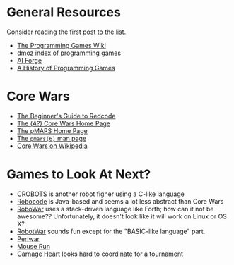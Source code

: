 
# General Resources

Consider reading the [first post to the
list](http://www.listbox.com/member/archive/227045/2013/07/entry/8:9/20130702114134:DE6ABC50-E32D-11E2-9DB8-C07CA8FBD180/).

* [The Programming Games Wiki](http://programminggames.org/)
* [dmoz index of programming games](http://www.dmoz.org/Games/Video_Games/Simulation/Programming_Games/)
* [AI Forge](http://www.aiforge.net/game-links.htm)
* [A History of Programming Games](http://www.retroprogramming.com/2009/09/history-of-programming-games-1961-1989.html)

# Core Wars

* [The Beginner's Guide to Redcode](http://vyznev.net/corewar/guide.html)
* [The (*A*?) Core Wars Home Page](http://www.corewars.org/)
* [The pMARS Home Page](http://corewar.co.uk/pmars/)
* [The `pmars(6)` man page](http://beej.us/pizza/koth/pmars.txt)
* [Core Wars on Wikipedia](http://en.wikipedia.org/wiki/Core_War)

# Games to Look At Next?

* [CROBOTS](http://corewar.co.uk/crobots/) is another robot figher using a
  C-like language
* [Robocode](http://robocode.sourceforge.net/) is Java-based and seems a lot
  less abstract than Core Wars
* [RoboWar](http://en.wikipedia.org/wiki/RoboWar) uses a stack-driven language
  like Forth; how can it not be awesome??  Unfortunately, it doesn't look like
  it will work on Linux or OS X?
* [RobotWar](http://en.wikipedia.org/wiki/RobotWar) sounds fun except for the
  "BASIC-like language" part.
* [Perlwar](https://metacpan.org/module/YANICK/Games-Perlwar-0.03/lib/Games/Perlwar/Rules.pod)
* [Mouse Run](http://mouse-run.appspot.com/)
* [Carnage Heart](http://en.wikipedia.org/wiki/Carnage_Heart) looks hard to
  coordinate for a tournament

